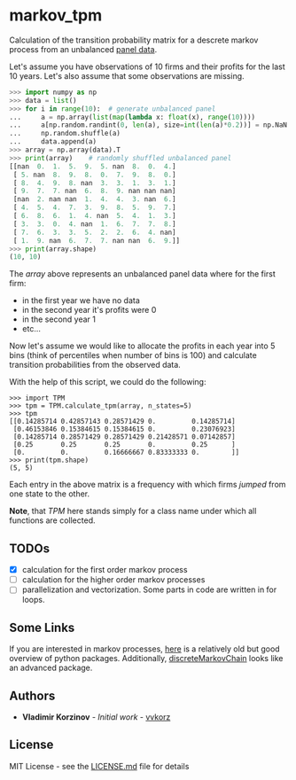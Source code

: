 # markov_tpm 

Calculation of the transition probability matrix for a descrete markov process from an unbalanced [panel data](https://en.wikipedia.org/wiki/Panel_data).

Let's assume you have observations of 10 firms and their profits for the last 10 years. 
Let's also assume that some observations are missing. 

```python
>>> import numpy as np
>>> data = list()
>>> for i in range(10):  # generate unbalanced panel
...     a = np.array(list(map(lambda x: float(x), range(10))))
...     a[np.random.randint(0, len(a), size=int(len(a)*0.2))] = np.NaN
...     np.random.shuffle(a)
...     data.append(a)
>>> array = np.array(data).T
>>> print(array)    # randomly shuffled unbalanced panel
[[nan  0.  1.  5.  9.  5. nan  8.  0.  4.]
 [ 5. nan  8.  9.  8.  0.  7.  9.  8.  0.]
 [ 8.  4.  9.  8. nan  3.  3.  1.  3.  1.]
 [ 9.  7.  7. nan  6.  8.  9. nan nan nan]
 [nan  2. nan nan  1.  4.  4.  3. nan  6.]
 [ 4.  5.  4.  7.  3.  9.  8.  5.  9.  7.]
 [ 6.  8.  6.  1.  4. nan  5.  4.  1.  3.]
 [ 3.  3.  0.  4. nan  1.  6.  7.  7.  8.]
 [ 7.  6.  3.  3.  5.  2.  2.  6.  4. nan]
 [ 1.  9. nan  6.  7.  7. nan nan  6.  9.]]
>>> print(array.shape)
(10, 10)
```

The *array* above represents an unbalanced panel data where for the first firm:
 * in the first year we have no data
 * in the second year it's profits were 0
 * in the second year 1
 * etc...
 
Now let's assume we would like to allocate the profits in each year into 5 bins (think of percentiles when number of bins is 100)
and calculate transition probabilities from the observed data.

With the help of this script, we could do the following:

```
>>> import TPM
>>> tpm = TPM.calculate_tpm(array, n_states=5)
>>> tpm
[[0.14285714 0.42857143 0.28571429 0.         0.14285714]
 [0.46153846 0.15384615 0.15384615 0.         0.23076923]
 [0.14285714 0.28571429 0.28571429 0.21428571 0.07142857]
 [0.25       0.25       0.25       0.         0.25      ]
 [0.         0.         0.16666667 0.83333333 0.        ]]
>>> print(tpm.shape)
(5, 5)

``` 
Each entry in the above matrix is a frequency with which firms *jumped* from one state to the other.

**Note**, that *TPM* here stands simply for a class name under which all functions are collected.

## TODOs

 - [x] calculation for the first order markov process
 - [ ] calculation for the higher order markov processes
 - [ ] parallelization and vectorization. Some parts in code are written in for loops. 
 
## Some Links

If you are interested in markov processes, [here](https://martin-thoma.com/python-markov-chain-packages/)
is a relatively old but good overview of python packages. Additionally, [discreteMarkovChain](https://pypi.org/project/discreteMarkovChain/)
looks like an advanced package.

## Authors

* **Vladimir Korzinov** - *Initial work* - [vvkorz](https://github.com/vvkorz)

## License

MIT License - see the [LICENSE.md](LICENSE) file for details
